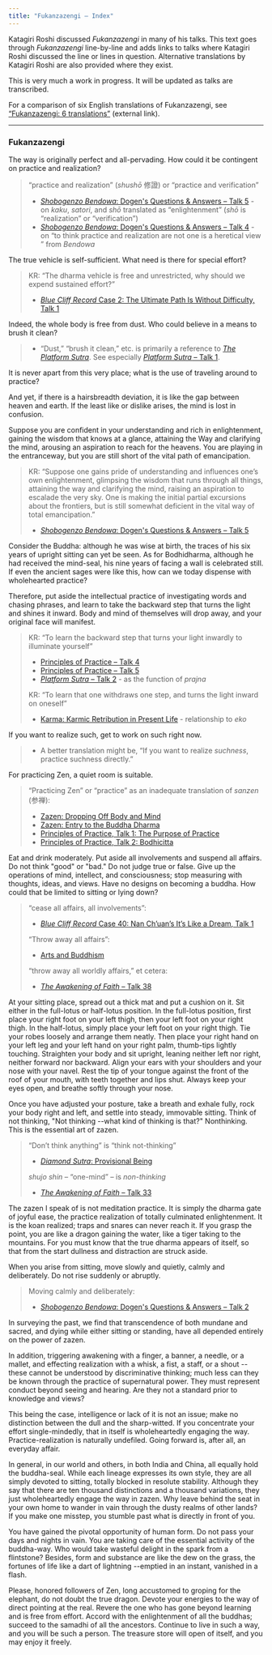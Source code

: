 ```yaml
---
title: "Fukanzazengi – Index"
---
```


Katagiri Roshi discussed *Fukanzazengi* in many of his talks. This text goes through *Fukanzazengi* line-by-line and adds links to talks where Katagiri Roshi discussed the line or lines in question. Alternative translations by Katagiri Roshi are also provided where they exist. 

This is very much a work in progress. It will be updated as talks are transcribed.

For a comparison of six English translations of Fukanzazengi, see [“Fukanzazengi: 6 translations”](https://zendogen.es/textos-zen-pdf/Fukanzazengi-6-translations.pdf) (external link).

---

### Fukanzazengi

The way is originally perfect and all-pervading. How could it be contingent on practice and realization? 

> “practice and realization” (*shushō* 修證) or “practice and verification”
> - [*Shobogenzo Bendowa*: Dogen's Questions & Answers – Talk 5](1987-03-15-Bendowa-Talk-5) - on *kaku*, *satori*, and *shō* translated as “enlightenment” (*shō* is “realization” or “verification”)
> - [*Shobogenzo Bendowa*: Dogen's Questions & Answers – Talk 4](1987-03-14-Bendowa-Talk-4) - on “to think practice and realization are not one is a heretical view ” from *Bendowa*

The true vehicle is self-sufficient. What need is there for special effort? 

> KR: “The dharma vehicle is free and unrestricted, why should we expend sustained effort?”
> - [*Blue Cliff Record* Case 2: The Ultimate Path Is Without Difficulty, Talk 1](1980-01-19-Blue-Cliff-Record-Case-2-Talk-1)

Indeed, the whole body is free from dust. Who could believe in a means to brush it clean? 

> - “Dust,” “brush it clean,” etc. is primarily a reference to [*The Platform Sutra*](platform-sutra). See especially [*Platform Sutra* – Talk 1](1987-03-06-Platform-Sutra-Talk-1).

It is never apart from this very place; what is the use of traveling around to practice? 

And yet, if there is a hairsbreadth deviation, it is like the gap between heaven and earth. If the least like or dislike arises, the mind is lost in confusion. 

Suppose you are confident in your understanding and rich in enlightenment, gaining the wisdom that knows at a glance, attaining the Way and clarifying the mind, arousing an aspiration to reach for the heavens. You are playing in the entranceway, but you are still short of the vital path of emancipation.

> KR: “Suppose one gains pride of understanding and influences one’s own enlightenment, glimpsing the wisdom that runs through all things, attaining the way and clarifying the mind, raising an aspiration to escalade the very sky. One is making the initial partial excursions about the frontiers, but is still somewhat deficient in the vital way of total emancipation.”
> - [*Shobogenzo Bendowa*: Dogen's Questions & Answers – Talk 5](https://katagiritranscripts.net/1987-03-15-Bendowa-Talk-5)

Consider the Buddha: although he was wise at birth, the traces of his six years of upright sitting can yet be seen. As for Bodhidharma, although he had received the mind-seal, his nine years of facing a wall is celebrated still. If even the ancient sages were like this, how can we today dispense with wholehearted practice?

Therefore, put aside the intellectual practice of investigating words and chasing phrases, and learn to take the backward step that turns the light and shines it inward. Body and mind of themselves will drop away, and your original face will manifest. 

> KR: “To learn the backward step that turns your light inwardly to illuminate yourself”
> - [Principles of Practice – Talk 4](1986-03-22-Principles-of-Practice-Talk-4)
> - [Principles of Practice – Talk 5](1986-03-23-Principles-of-Practice-Talk-5)
> - [*Platform Sutra* – Talk 2](1987-03-20-Platform-Sutra-Talk-2) - as the function of *prajna*
> 
> KR: “To learn that one withdraws one step, and turns the light inward on oneself”
> - [Karma: Karmic Retribution in Present Life](1980-07-10-Karmic-Retribution-in-Present-Life) - relationship to *eko*

If you want to realize such, get to work on such right now.

> - A better translation might be, “If you want to realize *suchness*, practice suchness directly.”

For practicing Zen, a quiet room is suitable. 

> “Practicing Zen” or “practice” as an inadequate translation of *sanzen* (参禅):
> - [Zazen: Dropping Off Body and Mind](1987-01-24-Zazen-Dropping-Off-Body-and-Mind)
> - [Zazen: Entry to the Buddha Dharma](1987-03-07-Zazen-Entry-to-the-Buddha-Dharma)
> - [Principles of Practice, Talk 1: The Purpose of Practice](1986-03-19-Principles-of-Practice-Talk-1)
> - [Principles of Practice, Talk 2: Bodhicitta](1986-03-20-Principles-of-Practice-Talk-2)

Eat and drink moderately. Put aside all involvements and suspend all affairs. Do not think "good" or "bad." Do not judge true or false. Give up the operations of mind, intellect, and consciousness; stop measuring with thoughts, ideas, and views. Have no designs on becoming a buddha. How could that be limited to sitting or lying down?

> “cease all affairs, all involvements”:
> - [*Blue Cliff Record* Case 40: Nan Ch’uan’s It’s Like a Dream, Talk 1](1983-01-26-Blue-Cliff-Record-Case-40-Talk-1)
> 
> “Throw away all affairs”:
> - [Arts and Buddhism](1983-10-29-Arts-and-Buddhism)
> 
> “throw away all worldly affairs,” et cetera:
> - [*The Awakening of Faith* – Talk 38](1986-05-02-Awakening-of-Faith-Talk-38)

At your sitting place, spread out a thick mat and put a cushion on it. Sit either in the full-lotus or half-lotus position. In the full-lotus position, first place your right foot on your left thigh, then your left foot on your right thigh. In the half-lotus, simply place your left foot on your right thigh. Tie your robes loosely and arrange them neatly. Then place your right hand on your left leg and your left hand on your right palm, thumb-tips lightly touching. Straighten your body and sit upright, leaning neither left nor right, neither forward nor backward. Align your ears with your shoulders and your nose with your navel. Rest the tip of your tongue against the front of the roof of your mouth, with teeth together and lips shut. Always keep your eyes open, and breathe softly through your nose.

Once you have adjusted your posture, take a breath and exhale fully, rock your body right and left, and settle into steady, immovable sitting. Think of not thinking, "Not thinking --what kind of thinking is that?" Nonthinking. This is the essential art of zazen.

> “Don’t think anything” is “think not-thinking”
> - [*Diamond Sutra*: Provisional Being](1979-07-25-Diamond-Sutra-Provisional-Being)
>
> *shujo shin* – “one-mind” – is *non-thinking*
> - [*The Awakening of Faith* – Talk 33](1986-03-07-Awakening-of-Faith-Talk-33)

The zazen I speak of is not meditation practice. It is simply the dharma gate of joyful ease, the practice realization of totally culminated enlightenment. It is the koan realized; traps and snares can never reach it. If you grasp the point, you are like a dragon gaining the water, like a tiger taking to the mountains. For you must know that the true dharma appears of itself, so that from the start dullness and distraction are struck aside.

When you arise from sitting, move slowly and quietly, calmly and deliberately. Do not rise suddenly or abruptly. 

> Moving calmly and deliberately:
> - [*Shobogenzo Bendowa*: Dogen's Questions & Answers – Talk 2](1987-03-12-Bendowa-Talk-2)

In surveying the past, we find that transcendence of both mundane and sacred, and dying while either sitting or standing, have all depended entirely on the power of zazen.

In addition, triggering awakening with a finger, a banner, a needle, or a mallet, and effecting realization with a whisk, a fist, a staff, or a shout --these cannot be understood by discriminative thinking; much less can they be known through the practice of supernatural power. They must represent conduct beyond seeing and hearing. Are they not a standard prior to knowledge and views?

This being the case, intelligence or lack of it is not an issue; make no distinction between the dull and the sharp-witted. If you concentrate your effort single-mindedly, that in itself is wholeheartedly engaging the way.
Practice-realization is naturally undefiled. Going forward is, after all, an everyday affair.

In general, in our world and others, in both India and China, all equally hold the buddha-seal. While each lineage expresses its own style, they are all simply devoted to sitting, totally blocked in resolute stability. Although they say that there are ten thousand distinctions and a thousand variations, they just wholeheartedly engage the way in zazen. Why leave behind the seat in your own home to wander in vain through the dusty realms of other lands? If you make one misstep, you stumble past what is directly in front of you.

You have gained the pivotal opportunity of human form. Do not pass your days and nights in vain. You are taking care of the essential activity of the buddha-way. Who would take wasteful delight in the spark from a flintstone? Besides, form and substance are like the dew on the grass, the fortunes of life like a dart of lightning --emptied in an instant, vanished in a flash.

Please, honored followers of Zen, long accustomed to groping for the elephant, do not doubt the true dragon. Devote your energies to the way of direct pointing at the real. Revere the one who has gone beyond learning and is free from effort. Accord with the enlightenment of all the buddhas; succeed to the samadhi of all the ancestors. Continue to live in such a way, and you will be such a person. The treasure store will open of itself, and you may enjoy it freely.